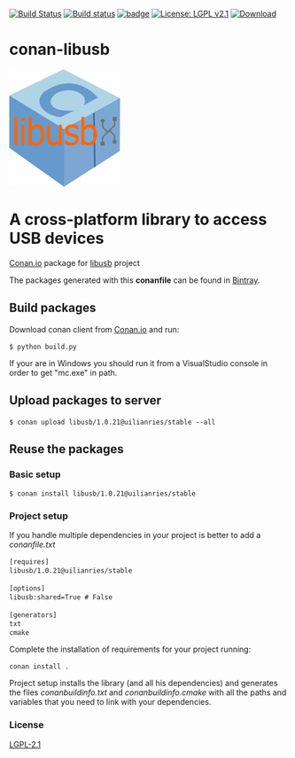 [![Build Status](https://travis-ci.org/uilianries/conan-libusb.svg?branch=release/1.0.21)](https://travis-ci.org/uilianries/conan-libusb)
[![Build status](https://ci.appveyor.com/api/projects/status/jmc2vnxkb7vkpkwr/branch/release/1.0.21?svg=true)](https://ci.appveyor.com/project/uilianries/conan-libusb/branch/release/1.0.21) [![badge](https://img.shields.io/badge/conan.io-libusb%2F1.0.21-green.svg?logo=data:image/png;base64%2CiVBORw0KGgoAAAANSUhEUgAAAA4AAAAOCAMAAAAolt3jAAAA1VBMVEUAAABhlctjlstkl8tlmMtlmMxlmcxmmcxnmsxpnMxpnM1qnc1sn85voM91oM11oc1xotB2oc56pNF6pNJ2ptJ8ptJ8ptN9ptN8p9N5qNJ9p9N9p9R8qtOBqdSAqtOAqtR%2BrNSCrNJ/rdWDrNWCsNWCsNaJs9eLs9iRvNuVvdyVv9yXwd2Zwt6axN6dxt%2Bfx%2BChyeGiyuGjyuCjyuGly%2BGlzOKmzOGozuKoz%2BKqz%2BOq0OOv1OWw1OWw1eWx1eWy1uay1%2Baz1%2Baz1%2Bez2Oe02Oe12ee22ujUGwH3AAAAAXRSTlMAQObYZgAAAAFiS0dEAIgFHUgAAAAJcEhZcwAACxMAAAsTAQCanBgAAAAHdElNRQfgBQkREyOxFIh/AAAAiklEQVQI12NgAAMbOwY4sLZ2NtQ1coVKWNvoc/Eq8XDr2wB5Ig62ekza9vaOqpK2TpoMzOxaFtwqZua2Bm4makIM7OzMAjoaCqYuxooSUqJALjs7o4yVpbowvzSUy87KqSwmxQfnsrPISyFzWeWAXCkpMaBVIC4bmCsOdgiUKwh3JojLgAQ4ZCE0AMm2D29tZwe6AAAAAElFTkSuQmCC)](http://www.conan.io/source/libusb/1.0.21/uilianries/stable)
[![License: LGPL v2.1](https://img.shields.io/badge/License-LGPL%20v2.1-blue.svg)](http://www.gnu.org/licenses/lgpl-2.1)
 [![Download](https://api.bintray.com/packages/uilianries/conan/conan-libusb/images/download.svg) ](https://bintray.com/uilianries/conan/conan-libusb/_latestVersion)

# conan-libusb

![Conan libusb](conan_libusb.png)

# A cross-platform library to access USB devices

[Conan.io](https://conan.io) package for [libusb](http://libusb.info/) project

The packages generated with this **conanfile** can be found in [Bintray](https://bintray.com/uilianries/conan/conan-libusb%3Auilianries/1.9.6%3Astable).

## Build packages

Download conan client from [Conan.io](https://conan.io) and run:

    $ python build.py

If your are in Windows you should run it from a VisualStudio console in order to get "mc.exe" in path.

## Upload packages to server

    $ conan upload libusb/1.0.21@uilianries/stable --all

## Reuse the packages

### Basic setup

    $ conan install libusb/1.0.21@uilianries/stable

### Project setup

If you handle multiple dependencies in your project is better to add a *conanfile.txt*

    [requires]
    libusb/1.0.21@uilianries/stable

    [options]
    libusb:shared=True # False

    [generators]
    txt
    cmake

Complete the installation of requirements for your project running:</small></span>

    conan install .

Project setup installs the library (and all his dependencies) and generates the files *conanbuildinfo.txt* and *conanbuildinfo.cmake* with all the paths and variables that you need to link with your dependencies.

### License
[LGPL-2.1](LICENSE)
